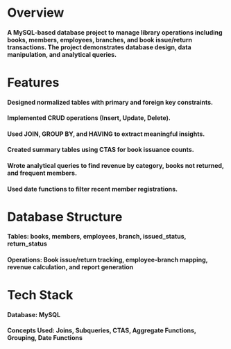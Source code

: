#  Overview
#### A MySQL-based database project to manage library operations including books, members, employees, branches, and book issue/return transactions. The project demonstrates database design, data manipulation, and analytical queries.
#  Features
#### Designed normalized tables with primary and foreign key constraints.
#### Implemented CRUD operations (Insert, Update, Delete).
#### Used JOIN, GROUP BY, and HAVING to extract meaningful insights.
#### Created summary tables using CTAS for book issuance counts.
#### Wrote analytical queries to find revenue by category, books not returned, and frequent members.
#### Used date functions to filter recent member registrations.
#  Database Structure
#### Tables: books, members, employees, branch, issued_status, return_status
#### Operations: Book issue/return tracking, employee-branch mapping, revenue calculation, and report generation
#  Tech Stack
#### Database: MySQL
#### Concepts Used: Joins, Subqueries, CTAS, Aggregate Functions, Grouping, Date Functions
